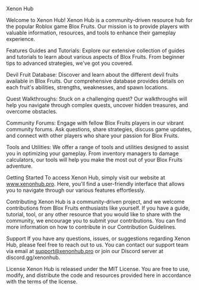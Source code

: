 Xenon Hub

Welcome to Xenon Hub! Xenon Hub is a community-driven resource hub for the popular Roblox game Blox Fruits. Our mission is to provide players with valuable information, resources, and tools to enhance their gameplay experience.

Features
Guides and Tutorials: Explore our extensive collection of guides and tutorials to learn about various aspects of Blox Fruits. From beginner tips to advanced strategies, we've got you covered.

Devil Fruit Database: Discover and learn about the different devil fruits available in Blox Fruits. Our comprehensive database provides details on each fruit's abilities, strengths, weaknesses, and spawn locations.

Quest Walkthroughs: Stuck on a challenging quest? Our walkthroughs will help you navigate through complex quests, uncover hidden treasures, and overcome obstacles.

Community Forums: Engage with fellow Blox Fruits players in our vibrant community forums. Ask questions, share strategies, discuss game updates, and connect with other players who share your passion for Blox Fruits.

Tools and Utilities: We offer a range of tools and utilities designed to assist you in optimizing your gameplay. From inventory managers to damage calculators, our tools will help you make the most out of your Blox Fruits adventure.

Getting Started
To access Xenon Hub, simply visit our website at www.xenonhub.pro. Here, you'll find a user-friendly interface that allows you to navigate through our various features effortlessly.

Contributing
Xenon Hub is a community-driven project, and we welcome contributions from Blox Fruits enthusiasts like yourself. If you have a guide, tutorial, tool, or any other resource that you would like to share with the community, we encourage you to submit your contributions. You can find more information on how to contribute in our Contribution Guidelines.

Support
If you have any questions, issues, or suggestions regarding Xenon Hub, please feel free to reach out to us. You can contact our support team via email at support@xenonhub.pro or join our Discord server at discord.gg/xenonhub.

License
Xenon Hub is released under the MIT License. You are free to use, modify, and distribute the code and resources provided here in accordance with the terms of the license.
